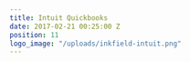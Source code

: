```yaml
---
title: Intuit Quickbooks
date: 2017-02-21 00:25:00 Z
position: 11
logo_image: "/uploads/inkfield-intuit.png"
---
```



